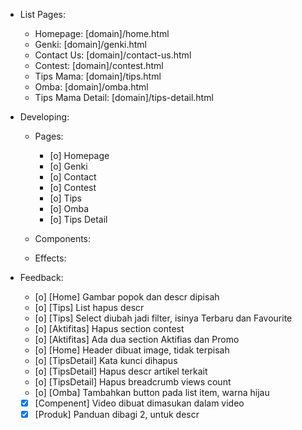 - List Pages:
  - Homepage: [domain]/home.html
  - Genki: [domain]/genki.html
  - Contact Us: [domain]/contact-us.html
  - Contest: [domain]/contest.html
  - Tips Mama: [domain]/tips.html
  - Omba: [domain]/omba.html
  - Tips Mama Detail: [domain]/tips-detail.html

- Developing:
  - Pages:
    - [o] Homepage
    - [o] Genki
    - [o] Contact
    - [o] Contest
    - [o] Tips
    - [o] Omba
    - [o] Tips Detail
  
  - Components:
  
  - Effects:
  
- Feedback:
  - [o] [Home] Gambar popok dan descr dipisah
  - [o] [Tips] List hapus descr
  - [o] [Tips] Select diubah jadi filter, isinya Terbaru dan Favourite
  - [o] [Aktifitas] Hapus section contest
  - [o] [Aktifitas] Ada dua section Aktifias dan Promo
  - [o] [Home] Header dibuat image, tidak terpisah
  - [o] [TipsDetail] Kata kunci dihapus
  - [o] [TipsDetail] Hapus descr artikel terkait
  - [o] [TipsDetail] Hapus breadcrumb views count
  - [o] [Omba] Tambahkan button pada list item, warna hijau
  - [x] [Compenent] Video dibuat dimasukan dalam video
  - [x] [Produk] Panduan dibagi 2, untuk descr